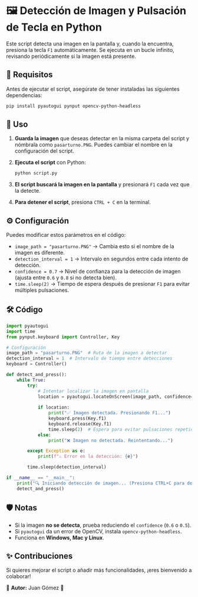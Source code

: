 # 🖼️ Detección de Imagen y Pulsación de Tecla en Python

Este script detecta una imagen en la pantalla y, cuando la encuentra, presiona la tecla `F1` automáticamente. Se ejecuta en un bucle infinito, revisando periódicamente si la imagen está presente.

## 📌 Requisitos
Antes de ejecutar el script, asegúrate de tener instaladas las siguientes dependencias:

```bash
pip install pyautogui pynput opencv-python-headless
```

## 🚀 Uso
1. **Guarda la imagen** que deseas detectar en la misma carpeta del script y nómbrala como `pasarturno.PNG`. Puedes cambiar el nombre en la configuración del script.
2. **Ejecuta el script** con Python:

   ```bash
   python script.py
   ```

3. **El script buscará la imagen en la pantalla** y presionará `F1` cada vez que la detecte.
4. **Para detener el script**, presiona `CTRL + C` en la terminal.

## ⚙️ Configuración
Puedes modificar estos parámetros en el código:

- `image_path = "pasarturno.PNG"` → Cambia esto si el nombre de la imagen es diferente.
- `detection_interval = 1` → Intervalo en segundos entre cada intento de detección.
- `confidence = 0.7` → Nivel de confianza para la detección de imagen (ajusta entre `0.6` y `0.8` si no detecta bien).
- `time.sleep(2)` → Tiempo de espera después de presionar `F1` para evitar múltiples pulsaciones.

## 🛠 Código
```python
import pyautogui
import time
from pynput.keyboard import Controller, Key

# Configuración
image_path = "pasarturno.PNG"  # Ruta de la imagen a detectar
detection_interval = 1  # Intervalo de tiempo entre detecciones
keyboard = Controller()

def detect_and_press():
    while True:
        try:
            # Intentar localizar la imagen en pantalla
            location = pyautogui.locateOnScreen(image_path, confidence=0.7)
            
            if location:
                print("✅ Imagen detectada. Presionando F1...")
                keyboard.press(Key.f1)
                keyboard.release(Key.f1)
                time.sleep(2)  # Espera para evitar pulsaciones repetidas
            else:
                print("❌ Imagen no detectada. Reintentando...")

        except Exception as e:
            print(f"⚠️ Error en la detección: {e}")

        time.sleep(detection_interval)

if __name__ == "__main__":
    print("🔍 Iniciando detección de imagen... (Presiona CTRL+C para detener)")
    detect_and_press()
```

## 🛡️ Notas
- Si la imagen **no se detecta**, prueba reduciendo el `confidence` (`0.6` o `0.5`).
- Si `pyautogui` da un error de OpenCV, instala `opencv-python-headless`.
- Funciona en **Windows, Mac y Linux**.

## ✨ Contribuciones
Si quieres mejorar el script o añadir más funcionalidades, ¡eres bienvenido a colaborar!

📩 **Autor:** Juan Gómez 🚀

